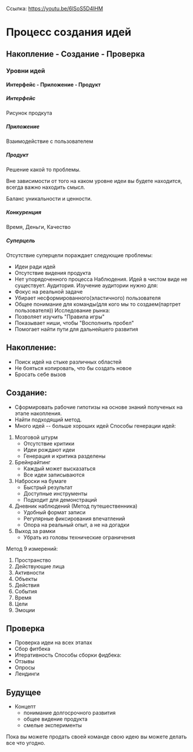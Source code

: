 Ссылка: https://youtu.be/6lSoS5D4IHM

# Процесс создания идей
## Накопление - Создание - Проверка

### Уровни идей
#### Интерфейс - Приложение - Продукт
##### Интерфейс 
Рисунок продкута
##### Приложение 
Взаимодействие с пользователем
##### Продукт
Решение какой то проблемы.

Вне зависимости от того на каком уровне идеи вы будете находится, всегда важно находить смысл.

Баланс уникальности и ценности.

##### Конкуренция
Время, Деньги, Качество
##### Суперцель
Отсутствие суперцели пораждает следующие проблемы:
- Идеи ради идей
- Отсутствие видения продукта
- Нет упорядоченного процесса
Наблюдения.
Идей в чистом виде не существует.
Аудитория.
Изучение аудитории нужно для:
- Фокус на реальной задаче
- Убирает несформированного(эластичного) пользователя
- Общее понимание для команды(для кого мы то создаем(партрет пользователя))
Исследование рынка:
- Позволяет изучить "Правила игры"
- Показывает ниши, чтобы "Восполнить пробел"
- Помогает найти пути для дальнейшего развития
## Накопление: 
- Поиск идей на стыке различных областей
- Не бояться копировать, что бы создать новое
- Бросать себе вызов
## Создание:
- Сформировать рабочие гипотизы на основе знаний полученых на этапе накопления.
- Найти подходящий метод.
- Много идей -- больше хороших идей
Способы генерации идей:
1. Мозговой штурм
   - Отсутствие критики
   - Идеи рождают идеи
   - Генерация и критика разделены
2. Брейнрайтинг
   - Каждый может высказаться
   - Все идеи записываются
3. Наброски на бумаге
   - Быстрый результат
   - Доступные инструменты
   - Подходит для демонстраций
4. Дневник наблюдений (Метод путешественника)
   - Удобный формат записи
   - Регулярные фиксирования впечатлений
   - Опора на реальный опыт, а не на догадки
5. Выход за рамки
   - Убрать из головы технические ограничения

Метод 9 измерений:
1. Пространство
2. Действующие лица
3. Активности
4. Объекты
5. Действия
6. События
7. Время
8. Цели
9. Эмоции

## Проверка
- Проверка идеи на всех этапах
- Сбор фитбека
- Итеративность
Способы сборки фидбека:
- Отзывы
- Опросы
- Лендинги

## Будущее
- Концепт
  - понимание долгосрочного развития
  - общее видение продукта
  - смелые эксперименты


Пока вы можете продать своей команде свою идею вы можете делать все что угодно.

